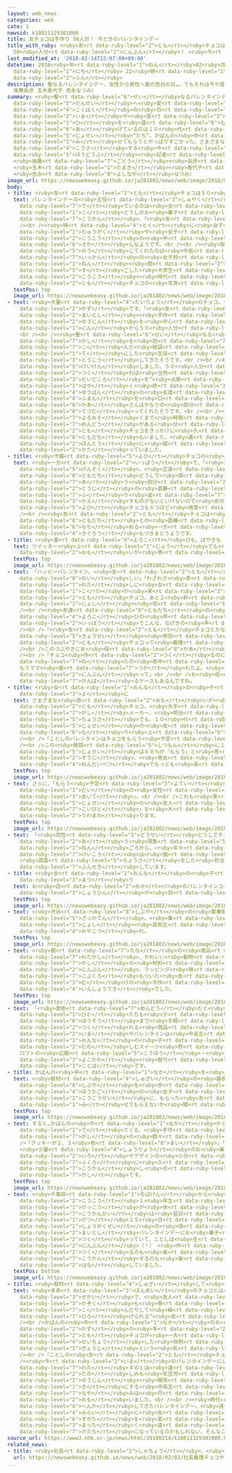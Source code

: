```yaml
---
layout: web_news
categories: web
cate: 1
newsid: k10011329301000
title: 友チョコは手作り 50人分！ 今どきのバレンタインデー
title_with_ruby: <ruby>友<rt data-ruby-level="2">とも</rt></ruby>チョコは<ruby>手作<rt data-ruby-level="2">てづく</rt></ruby>り
  50<ruby>人分<rt data-ruby-level="2">にんぶん</rt></ruby>！ <ruby>今<rt data-ruby-level="2">いま</rt></ruby>どきのバレンタインデー
last_modified_at: '2018-02-14T22:07:00+09:00'
datetime: 2018<ruby>年<rt data-ruby-level="1">ねん</rt></ruby>02<ruby>月<rt data-ruby-level="1">がつ</rt></ruby>14<ruby>日<rt
  data-ruby-level="1">にち</rt></ruby> 22<ruby>時<rt data-ruby-level="2">じ</rt></ruby>07<ruby>分<rt
  data-ruby-level="2">ふん</rt></ruby>
description: 聖なるバレンタインデー、女性から男性へ愛の告白の日…。でもそれは今や昔、この日を盛り上げているのは１０代の女性“たち“。かばんの中のチョコを見せてもらうとやっぱりすごかった。さまざまな思いが交差する今どきのバレンタインデーです。（ネットワーク報道部記者
  後藤岳彦 玉木香代子 吉永なつみ）
summary: <ruby>聖<rt data-ruby-level="6">せい</rt></ruby>なるバレンタインデー、<ruby>女性<rt data-ruby-level="5">じょせい</rt></ruby>から<ruby>男性<rt
  data-ruby-level="5">だんせい</rt></ruby>へ<ruby>愛<rt data-ruby-level="4">あい</rt></ruby>の<ruby>告白<rt
  data-ruby-level="4">こくはく</rt></ruby>の<ruby>日<rt data-ruby-level="1">ひ</rt></ruby>…。でもそれは<ruby>今<rt
  data-ruby-level="2">いま</rt></ruby>や<ruby>昔<rt data-ruby-level="3">むかし</rt></ruby>、この<ruby>日<rt
  data-ruby-level="1">ひ</rt></ruby>を<ruby>盛<rt data-ruby-level="6">も</rt></ruby>り<ruby>上<rt
  data-ruby-level="6">あ</rt></ruby>げているのは１０<ruby>代<rt data-ruby-level="3">だい</rt></ruby>の<ruby>女性<rt
  data-ruby-level="5">じょせい</rt></ruby>“たち“。かばんの<ruby>中<rt data-ruby-level="1">なか</rt></ruby>のチョコを<ruby>見<rt
  data-ruby-level="1">み</rt></ruby>せてもらうとやっぱりすごかった。さまざまな<ruby>思<rt data-ruby-level="2">おも</rt></ruby>いが<ruby>交差<rt
  data-ruby-level="4">こうさ</rt></ruby>する<ruby>今<rt data-ruby-level="2">いま</rt></ruby>どきのバレンタインデーです。（ネットワーク<ruby>報道部<rt
  data-ruby-level="5">ほうどうぶ</rt></ruby><ruby>記者<rt data-ruby-level="3">きしゃ</rt></ruby>
  <ruby>後藤<rt data-ruby-level="7">ごとう</rt></ruby><ruby>岳彦<rt data-ruby-level="8">たけひこ</rt></ruby>
  <ruby>玉木<rt data-ruby-level="1">たまき</rt></ruby><ruby>香代子<rt data-ruby-level="7">かよこ</rt></ruby>
  <ruby>吉永<rt data-ruby-level="8">よしなが</rt></ruby>なつみ）
image_url: https://newswebeasy.github.io/ja201802/news/web/image/2018/02/14/K10011329301_1802142041_1802142115_01_02.jpg
body:
- title: <ruby>友<rt data-ruby-level="2">とも</rt></ruby>チョコは５０<ruby>人分<rt data-ruby-level="2">にんぶん</rt></ruby>
  text: バレンタインデーの<ruby>主役<rt data-ruby-level="3">しゅやく</rt></ruby>に<ruby>躍<rt data-ruby-level="7">おど</rt></ruby>り<ruby>出<rt
    data-ruby-level="7">で</rt></ruby>ているのは<ruby>女<rt data-ruby-level="1">おんな</rt></ruby>の<ruby>子<rt
    data-ruby-level="1">こ</rt></ruby>どうしのお<ruby>菓子<rt data-ruby-level="7">かし</rt></ruby>の<ruby>交換<rt
    data-ruby-level="7">こうかん</rt></ruby>、「<ruby>友<rt data-ruby-level="2">とも</rt></ruby>チョコ」。<br
    /><br /><ruby>特<rt data-ruby-level="4">とく</rt></ruby>に<ruby>女子<rt data-ruby-level="1">じょし</rt></ruby><ruby>中学<rt
    data-ruby-level="1">ちゅうがく</rt></ruby>や<ruby>女子<rt data-ruby-level="1">じょし</rt></ruby><ruby>高校<rt
    data-ruby-level="2">こうこう</rt></ruby>の<ruby>中<rt data-ruby-level="1">なか</rt></ruby>で<ruby>盛<rt
    data-ruby-level="6">さか</rt></ruby>んなようです。<br /><br /><ruby>取材<rt data-ruby-level="4">しゅざい</rt></ruby>に<ruby>応<rt
    data-ruby-level="5">おう</rt></ruby>じてくれたのは<ruby>中高<rt data-ruby-level="2">ちゅうこう</rt></ruby><ruby>一貫<rt
    data-ruby-level="7">いっかん</rt></ruby>の<ruby>女子校<rt data-ruby-level="1">じょしこう</rt></ruby>で６<ruby>年<rt
    data-ruby-level="1">ねん</rt></ruby><ruby>間<rt data-ruby-level="2">かん</rt></ruby>を<ruby>過<rt
    data-ruby-level="5">す</rt></ruby>ごした<ruby>大学生<rt data-ruby-level="1">だいがくせい</rt></ruby>。<ruby>高校<rt
    data-ruby-level="2">こうこう</rt></ruby><ruby>時代<rt data-ruby-level="3">じだい</rt></ruby>にもらった<ruby>友<rt
    data-ruby-level="2">とも</rt></ruby>チョコの<ruby>写真<rt data-ruby-level="3">しゃしん</rt></ruby>をＳＮＳにアップしていました。
  textPos: top
  image_url: https://newswebeasy.github.io/ja201802/news/web/image/2018/02/14/K10011329301_1802142040_1802142115_01_03.jpg
- text: <ruby>大量<rt data-ruby-level="4">たいりょう</rt></ruby>のチョコ。もてる<ruby>男子<rt data-ruby-level="1">だんし</rt></ruby>もかなわない<ruby>数<rt
    data-ruby-level="2">かず</rt></ruby>です。「<ruby>友<rt data-ruby-level="2">とも</rt></ruby>チョコ」は<ruby>毎年<rt
    data-ruby-level="2">まいとし</rt></ruby><ruby>手作<rt data-ruby-level="2">てづく</rt></ruby>り。クラスの<ruby>友人<rt
    data-ruby-level="2">ゆうじん</rt></ruby>を<ruby>中心<rt data-ruby-level="2">ちゅうしん</rt></ruby>に４０<ruby>人<rt
    data-ruby-level="1">にん</rt></ruby>から５０<ruby>人分<rt data-ruby-level="2">にんぶん</rt></ruby>（！）
    <br /><br /><ruby>聖<rt data-ruby-level="6">せい</rt></ruby>なる<ruby>日<rt data-ruby-level="1">ひ</rt></ruby>、お<ruby>菓子<rt
    data-ruby-level="7">かし</rt></ruby>を<ruby>詰<rt data-ruby-level="7">つ</rt></ruby>め<ruby>込<rt
    data-ruby-level="7">こ</rt></ruby>んだ<ruby>紙袋<rt data-ruby-level="7">かみぶくろ</rt></ruby>を<ruby>手<rt
    data-ruby-level="1">て</rt></ruby>にした<ruby>生徒<rt data-ruby-level="4">せいと</rt></ruby>たちが、いっせいに<ruby>登校<rt
    data-ruby-level="3">とうこう</rt></ruby>してきたそうです。<br /><br />お<ruby>母<rt data-ruby-level="8">かあ</rt></ruby>さんからのなげきも<ruby>経験<rt
    data-ruby-level="5">けいけん</rt></ruby>しました。５０<ruby>人分<rt data-ruby-level="2">にんぶん</rt></ruby>を<ruby>作<rt
    data-ruby-level="2">つく</rt></ruby>れば<ruby>当然<rt data-ruby-level="4">とうぜん</rt></ruby>、<ruby>台所<rt
    data-ruby-level="3">だいどころ</rt></ruby>を“<ruby>占拠<rt data-ruby-level="7">せんきょ</rt></ruby>”。「<ruby>早<rt
    data-ruby-level="1">はや</rt></ruby>く<ruby>終<rt data-ruby-level="3">お</rt></ruby>わってくれないと<ruby>夕飯<rt
    data-ruby-level="4">ゆうはん</rt></ruby>の<ruby>支度<rt data-ruby-level="7">したく</rt></ruby>ができないんだけど」と<ruby>不満<rt
    data-ruby-level="4">ふまん</rt></ruby>を<ruby>口<rt data-ruby-level="1">くち</rt></ruby>にされます。お<ruby>母<rt
    data-ruby-level="8">かあ</rt></ruby>さんはかなりの<ruby>部分<rt data-ruby-level="3">ぶぶん</rt></ruby>を<ruby>手伝<rt
    data-ruby-level="8">てつだ</rt></ruby>ってくれたそうです。<br /><br /><ruby>包装<rt data-ruby-level="6">ほうそう</rt></ruby>にも<ruby>夜遅<rt
    data-ruby-level="7">よるおそ</rt></ruby>くまで<ruby>時間<rt data-ruby-level="2">じかん</rt></ruby>をかける<ruby>面倒<rt
    data-ruby-level="7">めんどう</rt></ruby>がある<ruby>分<rt data-ruby-level="2">ぶん</rt></ruby>、「<ruby>友<rt
    data-ruby-level="2">とも</rt></ruby>チョコをきっかけに<ruby>久<rt data-ruby-level="5">ひさ</rt></ruby>しぶりにコミュニケーションをとれる<ruby>友達<rt
    data-ruby-level="8">ともだち</rt></ruby>もいました。<ruby>喜<rt data-ruby-level="4">よろこ</rt></ruby>んでもらえたときは<ruby>本当<rt
    data-ruby-level="2">ほんとう</rt></ruby>に<ruby>嬉<rt data-ruby-level="8">うれ</rt></ruby>しかった」と<ruby>語<rt
    data-ruby-level="2">かた</rt></ruby>っていました。
- title: <ruby>予備<rt data-ruby-level="5">よび</rt></ruby>チョコの<ruby>葛藤<rt data-ruby-level="7">かっとう</rt></ruby>
  text: <ruby>一方<rt data-ruby-level="2">いっぽう</rt></ruby>で、「<ruby>友<rt data-ruby-level="2">とも</rt></ruby>チョコはあげたらもらうのが<ruby>原則<rt
    data-ruby-level="5">げんそく</rt></ruby>。<ruby>正直<rt data-ruby-level="2">しょうじき</rt></ruby>どのラインまであげようか<ruby>友達<rt
    data-ruby-level="8">ともだち</rt></ruby>どうしで<ruby>探<rt data-ruby-level="7">さぐ</rt></ruby>り<ruby>合<rt
    data-ruby-level="7">あ</rt></ruby>う<ruby>部分<rt data-ruby-level="3">ぶぶん</rt></ruby>もあった」と<ruby>当時<rt
    data-ruby-level="2">とうじ</rt></ruby>の<ruby>葛藤<rt data-ruby-level="7">かっとう</rt></ruby>についても<ruby>振<rt
    data-ruby-level="7">ふ</rt></ruby>り<ruby>返<rt data-ruby-level="7">かえ</rt></ruby>っていました。もらったときに<ruby>返<rt
    data-ruby-level="3">かえ</rt></ruby>すものがないといけないので<ruby>余分<rt data-ruby-level="5">よぶん</rt></ruby>なチョコ、いわば<ruby>予備<rt
    data-ruby-level="5">よび</rt></ruby>チョコも６つほど<ruby>用意<rt data-ruby-level="3">ようい</rt></ruby>していました。<br
    /><br /><ruby>友<rt data-ruby-level="2">とも</rt></ruby>チョコは<ruby>大切<rt data-ruby-level="2">たいせつ</rt></ruby>な<ruby>友達<rt
    data-ruby-level="8">ともだち</rt></ruby>との<ruby>距離<rt data-ruby-level="7">きょり</rt></ruby>を<ruby>縮<rt
    data-ruby-level="6">ちぢ</rt></ruby>める<ruby>一方<rt data-ruby-level="2">いっぽう</rt></ruby>、さまざまな<ruby>気苦労<rt
    data-ruby-level="4">きぐろう</rt></ruby>もつきまとうようです。
- title: <ruby>喜<rt data-ruby-level="4">よろこ</rt></ruby>びも、ぼやきも
  text: ツイッター<ruby>上<rt data-ruby-level="1">じょう</rt></ruby>でも<ruby>友<rt data-ruby-level="2">とも</rt></ruby>チョコへの<ruby>思<rt
    data-ruby-level="2">おも</rt></ruby>いが<ruby>寄<rt data-ruby-level="5">よ</rt></ruby>せられていました。
  textPos: top
  image_url: https://newswebeasy.github.io/ja201802/news/web/image/2018/02/14/K10011329301_1802142041_1802142115_01_04.jpg
- text: 「ハッピーバレンタイン。<ruby>友<rt data-ruby-level="2">とも</rt></ruby>チョコめちゃんこもらった<ruby>美味<rt
    data-ruby-level="8">おい</rt></ruby>しい」「わざわざ<ruby>家<rt data-ruby-level="2">いえ</rt></ruby>までチョコを<ruby>渡<rt
    data-ruby-level="7">わた</rt></ruby>しに<ruby>女<rt data-ruby-level="1">おんな</rt></ruby>の<ruby>子<rt
    data-ruby-level="1">こ</rt></ruby>が<ruby>来<rt data-ruby-level="2">き</rt></ruby>てくれた…もちろん<ruby>友<rt
    data-ruby-level="2">とも</rt></ruby>チョコ。あと２<ruby>軒<rt data-ruby-level="7">けん</rt></ruby><ruby>女子<rt
    data-ruby-level="1">じょし</rt></ruby><ruby>宅<rt data-ruby-level="6">たく</rt></ruby>をめぐるらしい」<br
    /><br /><ruby>友達<rt data-ruby-level="8">ともだち</rt></ruby>の<ruby>思<rt data-ruby-level="2">おも</rt></ruby>いに<ruby>喜<rt
    data-ruby-level="4">よろこ</rt></ruby>びの<ruby>声<rt data-ruby-level="2">こえ</rt></ruby>。その<ruby>一方<rt
    data-ruby-level="2">いっぽう</rt></ruby>でこんな、なげきの<ruby>声<rt data-ruby-level="2">こえ</rt></ruby>も。<br
    /><br />「<ruby>友<rt data-ruby-level="2">とも</rt></ruby>チョコとかなんであるの？ めんどくさい。<ruby>強制<rt
    data-ruby-level="5">きょうせい</rt></ruby><ruby>参加<rt data-ruby-level="4">さんか</rt></ruby>みたい」「<ruby>友<rt
    data-ruby-level="2">とも</rt></ruby>チョコって<ruby>義理<rt data-ruby-level="5">ぎり</rt></ruby>チョコのもっとめんどくさいやつだ」<br
    /><br />このつぶやきにお<ruby>母<rt data-ruby-level="8">かあ</rt></ruby>さんも<ruby>参加<rt data-ruby-level="4">さんか</rt></ruby>します。<br
    /><br />「チョコ<ruby>作<rt data-ruby-level="2">つく</rt></ruby>るのに<ruby>必死<rt data-ruby-level="4">ひっし</rt></ruby>で<ruby>寝<rt
    data-ruby-level="7">ね</rt></ruby>たの<ruby>夜中<rt data-ruby-level="2">よなか</rt></ruby>…
    もうママ<ruby>疲<rt data-ruby-level="7">つか</rt></ruby>れたよ。<ruby>友<rt data-ruby-level="2">とも</rt></ruby>チョコ３０<ruby>人分<rt
    data-ruby-level="2">にんぶん</rt></ruby>って」<br /><br />お<ruby>母<rt data-ruby-level="8">かあ</rt></ruby>さんが<ruby>頑張<rt
    data-ruby-level="7">がんば</rt></ruby>るケースもあるんですね。
- title: <ruby>女<rt data-ruby-level="1">おんな</rt></ruby>の<ruby>子<rt data-ruby-level="1">こ</rt></ruby>がもらう<ruby>世<rt
    data-ruby-level="3">よ</rt></ruby>に
  text: さまざまな<ruby>思<rt data-ruby-level="2">おも</rt></ruby>いが<ruby>交差<rt data-ruby-level="4">こうさ</rt></ruby>する<ruby>友<rt
    data-ruby-level="2">とも</rt></ruby>チョコ。<ruby>大手<rt data-ruby-level="1">おおて</rt></ruby><ruby>菓子<rt
    data-ruby-level="7">がし</rt></ruby>メーカー、<ruby>明治<rt data-ruby-level="4">めいじ</rt></ruby>の<ruby>調査<rt
    data-ruby-level="5">ちょうさ</rt></ruby>でも、１０<ruby>代<rt data-ruby-level="3">だい</rt></ruby>の<ruby>女性<rt
    data-ruby-level="5">じょせい</rt></ruby>の<ruby>友<rt data-ruby-level="2">とも</rt></ruby>チョコがバレンタインデーを<ruby>盛<rt
    data-ruby-level="6">も</rt></ruby>り<ruby>上<rt data-ruby-level="6">あ</rt></ruby>げていることがわかります。<br
    /><br />「ことしのバレンタインはチョコをもらう<ruby>予定<rt data-ruby-level="3">よてい</rt></ruby>か」<br
    /><br />この<ruby>質問<rt data-ruby-level="5">しつもん</rt></ruby>に１０<ruby>代<rt data-ruby-level="3">だい</rt></ruby>の<ruby>女性<rt
    data-ruby-level="5">じょせい</rt></ruby>は６８％が「もらう」と<ruby>答<rt data-ruby-level="2">こた</rt></ruby>えました。この<ruby>数字<rt
    data-ruby-level="2">すうじ</rt></ruby>、<ruby>男女<rt data-ruby-level="1">だんじょ</rt></ruby>の<ruby>年代別<rt
    data-ruby-level="4">ねんだいべつ</rt></ruby>でもっとも<ruby>高<rt data-ruby-level="2">たか</rt></ruby>いのです。
  textPos: top
  image_url: https://newswebeasy.github.io/ja201802/news/web/image/2018/02/14/K10011329301_1802142041_1802142115_01_05.jpg
- text: さらに。「もらう<ruby>予定<rt data-ruby-level="3">よてい</rt></ruby>」と<ruby>答<rt data-ruby-level="2">こた</rt></ruby>えた１０<ruby>代<rt
    data-ruby-level="3">だい</rt></ruby>の<ruby>女性<rt data-ruby-level="5">じょせい</rt></ruby>の「あげる<ruby>相手<rt
    data-ruby-level="3">あいて</rt></ruby>」。<br /><br />これも<ruby>実<rt data-ruby-level="3">じつ</rt></ruby>に８３．７％が「<ruby>女性<rt
    data-ruby-level="5">じょせい</rt></ruby>の<ruby>友人<rt data-ruby-level="2">ゆうじん</rt></ruby>」。「<ruby>恋人<rt
    data-ruby-level="7">こいびと</rt></ruby>」を<ruby>大<rt data-ruby-level="1">おお</rt></ruby>きく<ruby>上回<rt
    data-ruby-level="2">うわまわ</rt></ruby>ります。
  textPos: top
  image_url: https://newswebeasy.github.io/ja201802/news/web/image/2018/02/14/K10011329301_1802142041_1802142115_01_06.jpg
- text: 「<ruby>同性<rt data-ruby-level="5">どうせい</rt></ruby>どうしでチョコを<ruby>贈<rt data-ruby-level="7">おく</rt></ruby>り<ruby>合<rt
    data-ruby-level="2">あ</rt></ruby>う<ruby>現象<rt data-ruby-level="5">げんしょう</rt></ruby>は２０００<ruby>年<rt
    data-ruby-level="1">ねん</rt></ruby>ごろから。<ruby>年々<rt data-ruby-level="1">ねんねん</rt></ruby>その<ruby>傾向<rt
    data-ruby-level="7">けいこう</rt></ruby>は<ruby>強<rt data-ruby-level="2">つよ</rt></ruby>まっている」
    <ruby>調査<rt data-ruby-level="5">ちょうさ</rt></ruby>をした<ruby>担当者<rt data-ruby-level="6">たんとうしゃ</rt></ruby>はそう<ruby>分析<rt
    data-ruby-level="7">ぶんせき</rt></ruby>しています。
- title: <ruby>女<rt data-ruby-level="1">おんな</rt></ruby>の<ruby>子<rt data-ruby-level="1">こ</rt></ruby>のスイーツ<ruby>祭<rt
    data-ruby-level="3">まつ</rt></ruby>り
  text: お<ruby>店<rt data-ruby-level="2">みせ</rt></ruby>のバレンタインコーナーでも<ruby>友<rt data-ruby-level="2">とも</rt></ruby>チョコ<ruby>商品<rt
    data-ruby-level="3">しょうひん</rt></ruby>が<ruby>目<rt data-ruby-level="1">め</rt></ruby>につきました。
  textPos: top
  image_url: https://newswebeasy.github.io/ja201802/news/web/image/2018/02/14/K10011329301_1802142042_1802142115_01_07.jpg
- text: <ruby>渋谷<rt data-ruby-level="8">しぶや</rt></ruby>の<ruby>繁華街<rt data-ruby-level="7">はんかがい</rt></ruby>の<ruby>雑貨店<rt
    data-ruby-level="5">ざっかてん</rt></ruby>。<ruby>集<rt data-ruby-level="3">あつ</rt></ruby>まっているのは<ruby>女子<rt
    data-ruby-level="1">じょし</rt></ruby><ruby>高校生<rt data-ruby-level="2">こうこうせい</rt></ruby>や<ruby>親子連<rt
    data-ruby-level="4">おやこづ</rt></ruby>れ。
  textPos: top
  image_url: https://newswebeasy.github.io/ja201802/news/web/image/2018/02/14/K10011329301_1802142042_1802142115_01_08.jpg
- text: <ruby>棚<rt data-ruby-level="7">たな</rt></ruby>の<ruby>商品<rt data-ruby-level="3">しょうひん</rt></ruby>はパステルカラーの<ruby>綿菓子<rt
    data-ruby-level="7">わたがし</rt></ruby>、かわいい<ruby>動物<rt data-ruby-level="3">どうぶつ</rt></ruby>をかたどったクッキーまでさまざま。お<ruby>菓子<rt
    data-ruby-level="7">かし</rt></ruby>の<ruby>材料<rt data-ruby-level="4">ざいりょう</rt></ruby>が３０<ruby>人分<rt
    data-ruby-level="2">にんぶん</rt></ruby>、ラッピング<ruby>用<rt data-ruby-level="2">よう</rt></ruby>の<ruby>小袋<rt
    data-ruby-level="7">こぶくろ</rt></ruby>もついた<ruby>友<rt data-ruby-level="2">とも</rt></ruby>チョコ<ruby>向<rt
    data-ruby-level="3">む</rt></ruby>けの<ruby>手作<rt data-ruby-level="2">てづく</rt></ruby>りキットが<ruby>印象的<rt
    data-ruby-level="4">いんしょうてき</rt></ruby>でした。
  textPos: top
  image_url: https://newswebeasy.github.io/ja201802/news/web/image/2018/02/14/K10011329301_1802142041_1802142115_01_09.jpg
- text: 「<ruby>面倒<rt data-ruby-level="7">めんどう</rt></ruby>だと<ruby>感<rt data-ruby-level="3">かん</rt></ruby>じる<ruby>人<rt
    data-ruby-level="1">ひと</rt></ruby>たちも<ruby>少<rt data-ruby-level="2">すく</rt></ruby>なからずいるので、<ruby>包装<rt
    data-ruby-level="6">ほうそう</rt></ruby>まで<ruby>手軽<rt data-ruby-level="3">てがる</rt></ruby>でかわいく<ruby>作<rt
    data-ruby-level="2">つく</rt></ruby>れる<ruby>商品<rt data-ruby-level="3">しょうひん</rt></ruby>がトレンドです。<ruby>今<rt
    data-ruby-level="2">いま</rt></ruby>やバレンタインは<ruby>中高生<rt data-ruby-level="2">ちゅうこうせい</rt></ruby>の<ruby>女<rt
    data-ruby-level="1">おんな</rt></ruby>の<ruby>子<rt data-ruby-level="1">こ</rt></ruby>どうしで<ruby>楽<rt
    data-ruby-level="2">たの</rt></ruby>しむスイーツ<ruby>祭<rt data-ruby-level="3">まつ</rt></ruby>りです」
    ロフトの<ruby>広報<rt data-ruby-level="5">こうほう</rt></ruby>・<ruby>渉外部<rt data-ruby-level="7">しょうがいぶ</rt></ruby>の<ruby>横川<rt
    data-ruby-level="3">よこかわ</rt></ruby><ruby>鼓弓<rt data-ruby-level="7">こきゅう</rt></ruby>さんの<ruby>言葉<rt
    data-ruby-level="3">ことば</rt></ruby>です。
- title: かばんの<ruby>中<rt data-ruby-level="1">なか</rt></ruby>を<ruby>見<rt data-ruby-level="1">み</rt></ruby>せてもらうと
  text: <ruby>取材<rt data-ruby-level="4">しゅざい</rt></ruby>の<ruby>最後<rt data-ruby-level="4">さいご</rt></ruby>に<ruby>渋谷<rt
    data-ruby-level="8">しぶや</rt></ruby>を<ruby>歩<rt data-ruby-level="2">ある</rt></ruby>く<ruby>放課後<rt
    data-ruby-level="4">ほうかご</rt></ruby>の<ruby>女子<rt data-ruby-level="1">じょし</rt></ruby><ruby>高校生<rt
    data-ruby-level="2">こうこうせい</rt></ruby>に、もらった<ruby>友<rt data-ruby-level="2">とも</rt></ruby>チョコを<ruby>見<rt
    data-ruby-level="1">み</rt></ruby>せてもらえないか<ruby>聞<rt data-ruby-level="2">き</rt></ruby>いていきました。
  textPos: top
  image_url: https://newswebeasy.github.io/ja201802/news/web/image/2018/02/14/K10011329301_1802142043_1802142115_01_11.jpg
- text: すると…かばんの<ruby>中<rt data-ruby-level="1">なか</rt></ruby>から<ruby>出<rt data-ruby-level="1">で</rt></ruby>てくる<ruby>出<rt
    data-ruby-level="1">で</rt></ruby>てくる、<ruby>手作<rt data-ruby-level="2">てづく</rt></ruby>り<ruby>菓子<rt
    data-ruby-level="7">がし</rt></ruby>の<ruby>数々<rt data-ruby-level="2">かずかず</rt></ruby>。<br
    />「クッキーが２、３<ruby>枚<rt data-ruby-level="6">まい</rt></ruby>」「ブラウニーひと<ruby>切<rt data-ruby-level="2">き</rt></ruby>れ」
    <ruby>少量<rt data-ruby-level="4">しょうりょう</rt></ruby>のお<ruby>菓子<rt data-ruby-level="7">かし</rt></ruby>が、かわいらしい<ruby>色<rt
    data-ruby-level="2">いろ</rt></ruby>やデザインの<ruby>小分<rt data-ruby-level="2">こわ</rt></ruby>けの<ruby>袋<rt
    data-ruby-level="7">ふくろ</rt></ruby>に<ruby>入<rt data-ruby-level="1">はい</rt></ruby>っています。クラスメイトと<ruby>交換<rt
    data-ruby-level="7">こうかん</rt></ruby>し<ruby>合<rt data-ruby-level="2">あ</rt></ruby>ったお<ruby>菓子<rt
    data-ruby-level="7">かし</rt></ruby>です。
  textPos: top
  image_url: https://newswebeasy.github.io/ja201802/news/web/image/2018/02/14/K10011329301_1802142043_1802142115_01_12.jpg
- text: <ruby>千葉県<rt data-ruby-level="3">ちばけん</rt></ruby>から<ruby>来<rt data-ruby-level="2">き</rt></ruby>ていた<ruby>高校<rt
    data-ruby-level="2">こうこう</rt></ruby>１<ruby>年生<rt data-ruby-level="1">ねんせい</rt></ruby>は、<ruby>学校<rt
    data-ruby-level="1">がっこう</rt></ruby>が<ruby>休<rt data-ruby-level="1">やす</rt></ruby>みだったため、チョコ<ruby>交換会<rt
    data-ruby-level="7">こうかんかい</rt></ruby>は<ruby>翌日<rt data-ruby-level="6">よくじつ</rt></ruby>の２<ruby>月<rt
    data-ruby-level="1">がつ</rt></ruby>１５<ruby>日<rt data-ruby-level="1">にち</rt></ruby>。<ruby>小学生<rt
    data-ruby-level="1">しょうがくせい</rt></ruby>の<ruby>頃<rt data-ruby-level="7">ころ</rt></ruby>から<ruby>毎年<rt
    data-ruby-level="2">まいとし</rt></ruby>バレンタインデーにお<ruby>菓子<rt data-ruby-level="7">かし</rt></ruby>を<ruby>作<rt
    data-ruby-level="2">つく</rt></ruby>っていて、ことしは<ruby>生<rt data-ruby-level="1">なま</rt></ruby>タルトをなんと２０<ruby>人分<rt
    data-ruby-level="2">にんぶん</rt></ruby>（！） <ruby>作<rt data-ruby-level="2">つく</rt></ruby>るとのこと。「<ruby>作<rt
    data-ruby-level="2">つく</rt></ruby>るのも<ruby>楽<rt data-ruby-level="2">たの</rt></ruby>しいし、<ruby>交換<rt
    data-ruby-level="7">こうかん</rt></ruby>するのも<ruby>楽<rt data-ruby-level="2">たの</rt></ruby>しい」と<ruby>話<rt
    data-ruby-level="2">はな</rt></ruby>していました。
  textPos: bottom
  image_url: https://newswebeasy.github.io/ja201802/news/web/image/2018/02/14/K10011329301_1802142043_1802142115_01_13.jpg
- title: <ruby>取材<rt data-ruby-level="4">しゅざい</rt></ruby>して<ruby>考<rt data-ruby-level="2">かんが</rt></ruby>えた
  text: <ruby>本命<rt data-ruby-level="3">ほんめい</rt></ruby>のチョコとは<ruby>別次元<rt data-ruby-level="4">べつじげん</rt></ruby>の<ruby>世界<rt
    data-ruby-level="3">せかい</rt></ruby>で、<ruby>友人<rt data-ruby-level="2">ゆうじん</rt></ruby>も<ruby>家族<rt
    data-ruby-level="3">かぞく</rt></ruby>も<ruby>巻<rt data-ruby-level="7">ま</rt></ruby>き<ruby>込<rt
    data-ruby-level="7">こ</rt></ruby>んだりして<ruby>繰<rt data-ruby-level="7">く</rt></ruby>り<ruby>広<rt
    data-ruby-level="7">ひろ</rt></ruby>げられる“<ruby>友<rt data-ruby-level="2">とも</rt></ruby>チョコ”。<br
    /><br />かばんの<ruby>中<rt data-ruby-level="1">なか</rt></ruby>のお<ruby>菓子<rt data-ruby-level="7">かし</rt></ruby>やその<ruby>数<rt
    data-ruby-level="2">かず</rt></ruby>の<ruby>多<rt data-ruby-level="2">おお</rt></ruby>さは、<ruby>友<rt
    data-ruby-level="2">とも</rt></ruby>チョコが<ruby>一大<rt data-ruby-level="1">いちだい</rt></ruby>イベントに<ruby>成長<rt
    data-ruby-level="4">せいちょう</rt></ruby>した<ruby>恒例<rt data-ruby-level="7">こうれい</rt></ruby><ruby>行事<rt
    data-ruby-level="3">ぎょうじ</rt></ruby>という<ruby>気<rt data-ruby-level="1">き</rt></ruby>がしました。<br
    /><br />「ことしの<ruby>友<rt data-ruby-level="2">とも</rt></ruby>チョコをどうするのか」<br /><br
    /><ruby>今<rt data-ruby-level="2">いま</rt></ruby>のバレンタインデーには、<ruby>本命<rt data-ruby-level="3">ほんめい</rt></ruby>に<ruby>渡<rt
    data-ruby-level="7">わた</rt></ruby>すのとは<ruby>違<rt data-ruby-level="7">ちが</rt></ruby>う<ruby>楽<rt
    data-ruby-level="2">たの</rt></ruby>しみも<ruby>気苦労<rt data-ruby-level="4">きぐろう</rt></ruby>もあるようです。<ruby>友人<rt
    data-ruby-level="2">ゆうじん</rt></ruby><ruby>関係<rt data-ruby-level="4">かんけい</rt></ruby>を<ruby>気<rt
    data-ruby-level="1">き</rt></ruby>にする<ruby>中高生<rt data-ruby-level="2">ちゅうこうせい</rt></ruby>にとっては<ruby>悩<rt
    data-ruby-level="7">なや</rt></ruby>みは<ruby>尽<rt data-ruby-level="7">つ</rt></ruby>きないものなのだと<ruby>思<rt
    data-ruby-level="2">おも</rt></ruby>いました。<br /><br /><ruby>時代<rt data-ruby-level="3">じだい</rt></ruby>とともに<ruby>変化<rt
    data-ruby-level="4">へんか</rt></ruby>してきたバレンタインデー。<ruby>遠<rt data-ruby-level="2">とお</rt></ruby>くない<ruby>未来<rt
    data-ruby-level="4">みらい</rt></ruby>に<ruby>友<rt data-ruby-level="2">とも</rt></ruby>チョコも<ruby>姿<rt
    data-ruby-level="6">すがた</rt></ruby>を<ruby>変<rt data-ruby-level="4">か</rt></ruby>え<ruby>全<rt
    data-ruby-level="3">まった</rt></ruby>く<ruby>違<rt data-ruby-level="7">ちが</rt></ruby>う<ruby>形<rt
    data-ruby-level="7">かたち</rt></ruby>になっているのかもしれない、そんなことを<ruby>考<rt data-ruby-level="2">かんが</rt></ruby>えました。
source_url: https://www3.nhk.or.jp/news/html/20180214/k10011329301000.html
related_news:
- title: <ruby>社長<rt data-ruby-level="2">しゃちょう</rt></ruby>、<ruby>義理<rt data-ruby-level="5">ぎり</rt></ruby>チョコやめるってよ
  url: https://newswebeasy.github.io/news/web/2018/02/02/社長義理チョコやめるってよ
...
```

